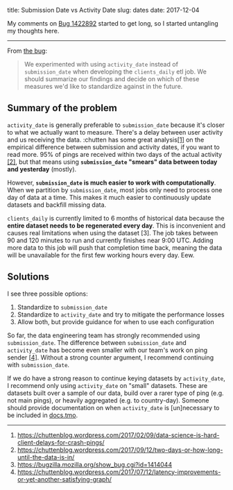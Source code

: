 title: Submission Date vs Activity Date
slug: dates
date: 2017-12-04

My comments on
[Bug 1422892](https://bugzilla.mozilla.org/show_bug.cgi?id=1422892)
started to get long,
so I started untangling my thoughts here.

---
From
[the bug](https://bugzilla.mozilla.org/show_bug.cgi?id=1422892):

> We experimented with using `activity_date` instead of `submission_date`
> when developing the `clients_daily` etl job.
> We should summarize our findings and decide on 
> which of these measures we'd like to standardize against in the future. 

## Summary of the problem

`activity_date` is generally preferable to `submission_date`
because it's closer to what we actually want to measure.
There's a delay between user activity and us receiving the data.
:chutten has some
great analysis[[1]](https://chuttenblog.wordpress.com/2017/02/09/data-science-is-hard-client-delays-for-crash-pings/)
on the empirical difference between submission and activity dates,
if you want to read more.
95% of pings are received within two days of the actual activity 
[[2]](https://chuttenblog.wordpress.com/2017/09/12/two-days-or-how-long-until-the-data-is-in/),
but that means using 
**`submission_date` "smears" data between today and yesterday** (mostly).

However, **`submission_date` is much easier to work with computationally**.
When we partition by `submission_date`,
most jobs only need to process one day of data at a time.
This makes it much easier to continuously update datasets and backfill missing data.

`clients_daily` is currently limited to 6 months of historical data
because the **entire dataset needs to be regenerated every day**.
This is inconvenient and causes real limitations when using the dataset [3].
The job takes between 90 and 120 minutes to run and currently finishes near 9:00 UTC.
Adding more data to this job will push that completion time back,
meaning the data will be unavailable for the first few working hours every day.
Eew.

## Solutions

I see three possible options:

1. Standardize to `submission_date`
2. Standardize to `activity_date` and try to mitigate the performance losses
3. Allow both, but provide guidance for when to use each configuration

So far, the data engineering team has strongly recommended using `submission_date`.
The difference between `submission_date` and `activity_date`
has become even smaller with our team's work on ping sender
[[4]](https://chuttenblog.wordpress.com/2017/07/12/latency-improvements-or-yet-another-satisfying-graph/).
Without a strong counter argument, I recommend continuing with `submission_date`.

If we do have a strong reason to continue keying datasets by `activity_date`,
I recommend only using `activity_date` on "small" datasets.
These are datasets built over a sample of our data,
build over a rarer type of ping (e.g. not main pings),
or heavily aggregated (e.g. to country-day).
Someone should provide documentation on when `activity_date` is [un]necessary
to be included in [docs.tmo](https://docs.telemetry.mozilla.com).

---
1. https://chuttenblog.wordpress.com/2017/02/09/data-science-is-hard-client-delays-for-crash-pings/
2. https://chuttenblog.wordpress.com/2017/09/12/two-days-or-how-long-until-the-data-is-in/
3. https://bugzilla.mozilla.org/show_bug.cgi?id=1414044
4. https://chuttenblog.wordpress.com/2017/07/12/latency-improvements-or-yet-another-satisfying-graph/
